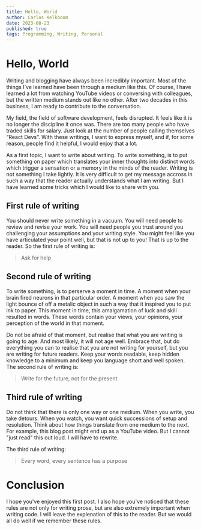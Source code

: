```yaml
---
title: Hello, World
author: Carlos Kelkboom
date: 2023-08-23
published: true
tags: Programming, Writing, Personal
---
```


# Hello, World
Writing and blogging have always been incredibly important. Most of the things I’ve learned have been through a medium like this. Of course, I have learned a lot from watching YouTube videos or conversing with colleagues, but the written medium stands out like no other. After two decades in this business, I am ready to contribute to the conversation.

My field, the field of software development, feels disrupted. It feels like it is no longer the discipline it once was. There are too many people who have traded skills for salary. Just look at the number of people calling themselves “React Devs”. With these writings, I want to express myself, and if, for some reason, people find it helpful, I would enjoy that a lot.

As a first topic, I want to write about writing. To write something, is to put something on paper which translates your inner thoughts into distinct words which trigger a sensation or a memory in the minds of the reader. Writing is not something I take lightly. It is very difficult to get my message accross in such a way that the reader actually understands what I am writing. But I have learned some tricks which I would like to share with you.


## First rule of writing
You should never write something in a vacuum. You will need people to review and revise your work. You will need people you trust around you challenging your assumptions and your writing style. You might feel like you have articulated your point well, but that is not up to you! That is up to the reader. So the first rule of writing is:

> Ask for help


## Second rule of writing
To write something, is to perserve a moment in time. A moment when your brain fired neurons in that particular order. A moment when
you saw the light bounce of off a metalic object in such a way that it inspired you to put ink to paper. This moment in time, this 
amalgamation of luck and skill resulted in words. These words contain your views, your opinions, your perception of the world in that
moment. 

Do not be afraid of that moment, but realise that what you are writing is going to age. And most likely, it will not age well. Embrace
that, but do everything you can to realise that you are not writing for yourself, but you are writing for future readers. Keep your 
words readable, keep hidden knowledge to a minimum and keep you language short and well spoken. The second rule of writing is:

> Write for the future, not for the present

## Third rule of writing
Do not think that there is only one way or one medium. When you write, you take detours. When you watch, you want quick successions of
setup and resolution. Think about how things translate from one medium to the next. For example, this blog post might end up as a 
YouTube video. But I cannot "just read" this out loud. I will have to rewrite. 

The third rule of writing:

> Every word, every sentence has a purpose

# Conclusion
I hope you've enjoyed this first post. I also hope you've noticed that these rules are not only for writing prose, but are also 
extremely important when writing code. I will leave the explenation of this to the reader. But we would all do well if we remember
these rules.